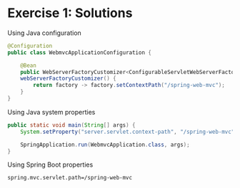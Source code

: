 # Exercise 1: Solutions

Using Java configuration

```java
@Configuration
public class WebmvcApplicationConfiguration {

    @Bean
    public WebServerFactoryCustomizer<ConfigurableServletWebServerFactory>
    webServerFactoryCustomizer() {
        return factory -> factory.setContextPath("/spring-web-mvc");
    }
}
```

Using Java system properties

```java
public static void main(String[] args) {
    System.setProperty("server.servlet.context-path", "/spring-web-mvc");

    SpringApplication.run(WebmvcApplication.class, args);
}
```

Using Spring Boot properties

```properties
spring.mvc.servlet.path=/spring-web-mvc
